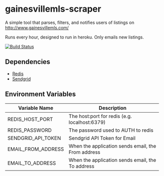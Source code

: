 # gainesvillemls-scraper
A simple tool that parses, filters, and notifies users of listings on http://www.gainesvillemls.com/

Runs every hour, designed to run in heroku. Only emails new listings.

[![Build Status](https://travis-ci.org/BjornTwitchBot/gainesvillemls-scraper.svg?branch=master)](https://travis-ci.org/BjornTwitchBot/gainesvillemls-scraper)

## Dependencies
* [Redis](http://redis.io/)
* [Sendgrid](https://sendgrid.com/)

## Environment Variables
Variable Name | Description
------------ | -------------
REDIS_HOST_PORT | The host:port for redis (e.g. localhost:6379)
REDIS_PASSWORD | The password used to AUTH to redis
SENDGRID_API_TOKEN | Sendgrid API Token for Email
EMAIL_FROM_ADDRESS | When the application sends email, the From address
EMAIL_TO_ADDRESS | When the application sends email, the To address
